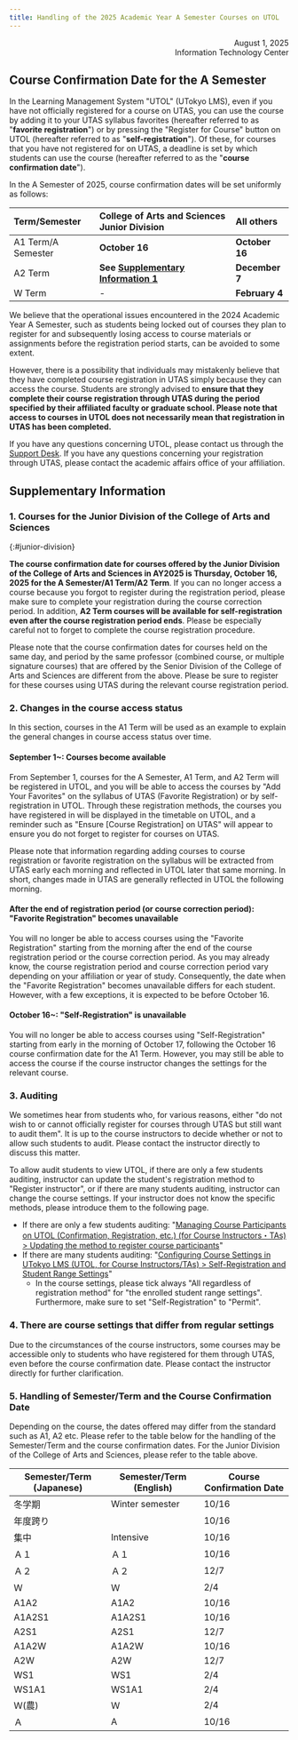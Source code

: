 ```yaml
---
title: Handling of the 2025 Academic Year A Semester Courses on UTOL
---
```


<div style="text-align: right;">
<span>August 1, 2025</span><br />
<span>Information Technology Center</span><br />
</div>

## Course Confirmation Date for the A Semester

In the Learning Management System "UTOL" (UTokyo LMS), even if you have not officially registered for a course on UTAS, you can use the course by adding it to your UTAS syllabus favorites (hereafter referred to as "**favorite registration**") or by pressing the "Register for Course" button on UTOL (hereafter referred to as "**self-registration**"). Of these, for courses that you have not registered for on UTAS, a deadline is set by which students can use the course (hereafter referred to as the "**course confirmation date**").

In the A Semester of 2025, course confirmation dates will be set uniformly as follows:

| Term/Semester      | College of Arts and Sciences Junior Division            | All others      |
| :----------------- | :------------------------------------------------------ | :-------------- |
| A1 Term/A Semester | **October 16**                                          | **October 16**  |
| A2 Term            | **See [Supplementary Information 1](#junior-division)** | **December 7**  |
| W Term             | -                                                       | **February 4**  |

We believe that the operational issues encountered in the 2024 Academic Year A Semester, such as students being locked out of courses they plan to register for and subsequently losing access to course materials or assignments before the registration period starts, can be avoided to some extent.

However, there is a possibility that individuals may mistakenly believe that they have completed course registration in UTAS simply because they can access the course. Students are strongly advised to **ensure that they complete their course registration through UTAS during the period specified by their affiliated faculty or graduate school. Please note that access to courses in UTOL does not necessarily mean that registration in UTAS has been completed.**

If you have any questions concerning UTOL, please contact us through the [Support Desk](/en/support/). If you have any questions concerning your registration through UTAS, please contact the academic affairs office of your affiliation.

## Supplementary Information

### 1. Courses for the Junior Division of the College of Arts and Sciences
{:#junior-division}

**The course confirmation date for courses offered by the Junior Division of the College of Arts and Sciences in AY2025 is Thursday, October 16, 2025 for the A Semester/A1 Term/A2 Term**. If you can no longer access a course because you forgot to register during the registration period, please make sure to complete your registration during the course correction period. In addition, **A2 Term courses will be available for self-registration even after the course registration period ends**. Please be especially careful not to forget to complete the course registration procedure.

Please note that the course confirmation dates for courses held on the same day, and period by the same professor (combined course, or multiple signature courses) that are offered by the Senior Division of the College of Arts and Sciences are different from the above. Please be sure to register for these courses using UTAS during the relevant course registration period.

### 2. Changes in the course access status

In this section, courses in the A1 Term will be used as an example to explain the general changes in course access status over time.

#### September 1~: Courses become available

From September 1, courses for the A Semester, A1 Term, and A2 Term will be registered in UTOL, and you will be able to access the courses by "Add Your Favorites" on the syllabus of UTAS (Favorite Registration) or by self-registration in UTOL. Through these registration methods, the courses you have registered in will be displayed in the timetable on UTOL, and a reminder such as "Ensure [Course Registration] on UTAS" will appear to ensure you do not forget to register for courses on UTAS.

Please note that information regarding adding courses to course registration or favorite registration on the syllabus will be extracted from UTAS early each morning and reflected in UTOL later that same morning. In short, changes made in UTAS are generally reflected in UTOL the following morning.

#### After the end of registration period (or course correction period): "Favorite Registration" becomes unavailable

You will no longer be able to access courses using the "Favorite Registration" starting from the morning after the end of the course registration period or the course correction period. As you may already know, the course registration period and course correction period vary depending on your affiliation or year of study. Consequently, the date when the "Favorite Registration" becomes unavailable differs for each student. However, with a few exceptions, it is expected to be before October 16.

#### October 16~: "Self-Registration" is unavailable

You will no longer be able to access courses using "Self-Registration" starting from early in the morning of October 17, following the October 16 course confirmation date for the A1 Term. However, you may still be able to access the course if the course instructor changes the settings for the relevant course.

### 3. Auditing

We sometimes hear from students who, for various reasons, either "do not wish to or cannot officially register for courses through UTAS but still want to audit them". It is up to the course instructors to decide whether or not to allow such students to audit. Please contact the instructor directly to discuss this matter.

To allow audit students to view UTOL, if there are only a few students auditing, instructor can update the student's registration method to "Register instructor", or if there are many students auditing, instructor can change the course settings. If your instructor does not know the specific methods, please introduce them to the following page.

- If there are only a few students auditing: "[Managing Course Participants on UTOL (Confirmation, Registration, etc.) (for Course Instructors・TAs) \> Updating the method to register course participants](/en/utol/lecturers/settings/course_participants/#update)"
- If there are many students auditing: "[Configuring Course Settings in UTokyo LMS (UTOL, for Course Instructors/TAs) \> Self-Registration and Student Range Settings](/en/utol/lecturers/settings/#self-registration-and-content-use-scope)"
  - In the course settings, please tick always "All regardless of registration method" for "the enrolled student range settings". Furthermore, make sure to set "Self-Registration" to "Permit".

### 4. There are course settings that differ from regular settings

Due to the circumstances of the course instructors, some courses may be accessible only to students who have registered for them through UTAS, even before the course confirmation date. Please contact the instructor directly for further clarification.

### 5. Handling of Semester/Term and the Course Confirmation Date

Depending on the course, the dates offered may differ from the standard such as A1, A2 etc. Please refer to the table below for the handling of the Semester/Term and the course confirmation dates. For the Junior Division of the College of Arts and Sciences, please refer to the table above.

| Semester/Term (Japanese) | Semester/Term (English)  | Course Confirmation Date |
| ---------------- | --------------- | ---------- |
| 冬学期           | Winter semester | 10/16      |
| 年度跨り         |                 | 10/16      |
| 集中             | Intensive       | 10/16      |
| Ａ１             | Ａ１            | 10/16      |
| Ａ２             | Ａ２            | 12/7       |
| Ｗ               | Ｗ              | 2/4        |
| A1A2             | A1A2            | 10/16      |
| A1A2S1           | A1A2S1          | 10/16      |
| A2S1             | A2S1            | 12/7       |
| A1A2W            | A1A2W           | 10/16      |
| A2W              | A2W             | 12/7       |
| WS1              | WS1             | 2/4        |
| WS1A1            | WS1A1           | 2/4        |
| Ｗ(農)           | Ｗ              | 2/4        |
| Ａ               | A               | 10/16      |
